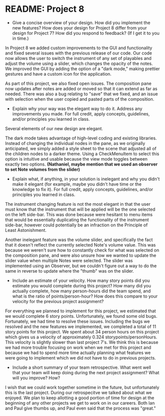 README: Project 8
=================================

* Give a concise overview of your design. How did you implement the new features? How does your design for Project 8 differ from your design for Project 7? How did you respond to feedback? (If I get it to you in time.)

In Project 8 we added custom improvements to the GUI and functionality and fixed several issues with the previous release of our code. Our code now allows the user to switch the instrument of any set of playables and adjust the volume using a slider, which changes the opacity of the notes. We improved the GUI by adding the option of a "dark mode," making prettier gestures and have a custom icon for the application.

As part of this project, we also fixed open issues. The composition pane now updates after notes are added or moved so that it can extend as far as needed. There was also a bug relating to "save" that we fixed, and an issue with selection when the user copied and pasted parts of the composition. 

* Explain why your way was the elegant way to do it. Address any improvements you made. For full credit, apply concepts, guidelines, and/or principles you learned in class.

Several elements of our new design are elegant. 

The dark mode takes advantage of high-level coding and existing libraries. Instead of changing the individual nodes in the pane, as we originally anticipated, we simply added a style sheet to the scene that adjusted all of the children nodes to a darker theme. Using a CheckMenuItem to select this option is intuitive and usable because the view mode toggles between exactly two options. **(Nathaniel, maybe mention that we used an observer to set Note volumes from the slider)**

* Explain what, if anything, in your solution is inelegant and why you didn't make it elegant (for example, maybe you didn't have time or the knowledge to fix it). For full credit, apply concepts, guidelines, and/or principles you learned in class.

The instrument changing feature is not the most elegant in that the user must know that the instrument that will be applied will be the one selected on the left side-bar. This was done because were hesitant to menu items that would be essentially duplicating the functionality of the instrument side-bar, however could potentially be an infraction on the Principle of Least Astonishment.

Another inelegant feature was the volume slider, and specifically the fact that it doesn't reflect the currently selected Note's volume value. This was because we weren't sure how to constantly check for what was selected on the composition pane, and were also unsure how we wanted to update the slider value when multiple Notes were selected. The slider was implemented using an Observer, but we couldn't figure out a way to do the same in reverse to update where the "thumb" was on the slider.

* Include an estimate of your velocity. How many story points did you estimate you would complete during this project? How many did you actually complete, how many person-hours did the team spend, and what is the ratio of points/person-hour? How does this compare to your velocity for the previous project assignment?

For everything we planned to implement for this project, we estimated that we would complete 6 story points. Unfortunately, we found some old bugs. Fortunately, we had time to resolve these issues. Including the bugs we resolved and the new features we implemented, we completed a total of 11 story points for this project. We spent about 34 person hours on this project which gives us a velocity of approximately 0.324 storypoints/personHours. This velocity is slightly slower than last project 7's. We think this is because we had more trouble focusing on work when we met for this project and because we had to spend more time actually planning what features we were going to implement which we did not have to do in previous projects.

* Include a short summary of your team retrospective. What went well that your team will keep doing during the next project assignment? What will you improve? How?

I wish that we could work together sometime in the future, but unfortunately this is the last project. During our retrospecitve we talked about what we enjoyed. We plan to keep allotting a good portion of time for design at the beginning of any other projects we get to work on in our careers. Both Ian and Paul give thumbs up, and Paul even said that the process was "great." 

